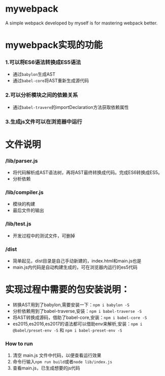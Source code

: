 # mywebpack
A simple webpack developed by myself is for mastering webpack better.


# mywebpack实现的功能
### 1.可以将ES6语法转换成ES5语法
- 通过`babylon`生成AST
- 通过`babel-core`将AST重新生成源代码
### 2.可以分析模块之间的依赖关系
- 通过`babel-travere`的importDeclaration方法获取依赖属性
### 3.生成js文件可以在浏览器中运行


# 文件说明
### /lib/parser.js
- 将代码解析成AST语法树，再将AST最终转换成代码。完成ES6转换成ES5。
- 分析依赖  

### /lib/compiler.js
- 模块的构建
- 最后文件的输出

### /lib/test.js
- 开发过程中的测试文件，可删掉

### /dist
- 简单起见，dist目录是自己手动新建的，index.html和main.js也是
- main.js内代码是自动构建生成的，可在浏览器内运行的es5代码

# 实现过程中需要的包安装说明：
- 转换AST用到了babylon,需要安装一下：`npm i babylon -S`
- 分析依赖用到了babel-traverse,安装：`npm i babel-traverse -S`
- 将AST转换成源码，借助了babel-core,安装：`npm i babel-core -S`
- es2015,es2016,es2017的语法都可以借助env来解析,安装：`npm i @babel/preset-env -S` 和 `npm i babel-preset-env -S`

### How to run
1. 清空 main.js 文件中代码，以便查看运行效果
2. 命令行输入`npm run build`或者`node lib/index.js`
3. 查看main.js，已生成想要的js代码